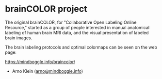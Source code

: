 # brainCOLOR project

The original brainCOLOR, for "Collaborative Open Labeling Online Resource,"
started as a group of people interested in manual anatomical labeling of 
human brain MRI data, and the visual presentation of labeled brain images.

The brain labeling protocols and optimal colormaps can be seen on the web page:

https://mindboggle.info/braincolor/

- Arno Klein (arno@mindboggle.info)
